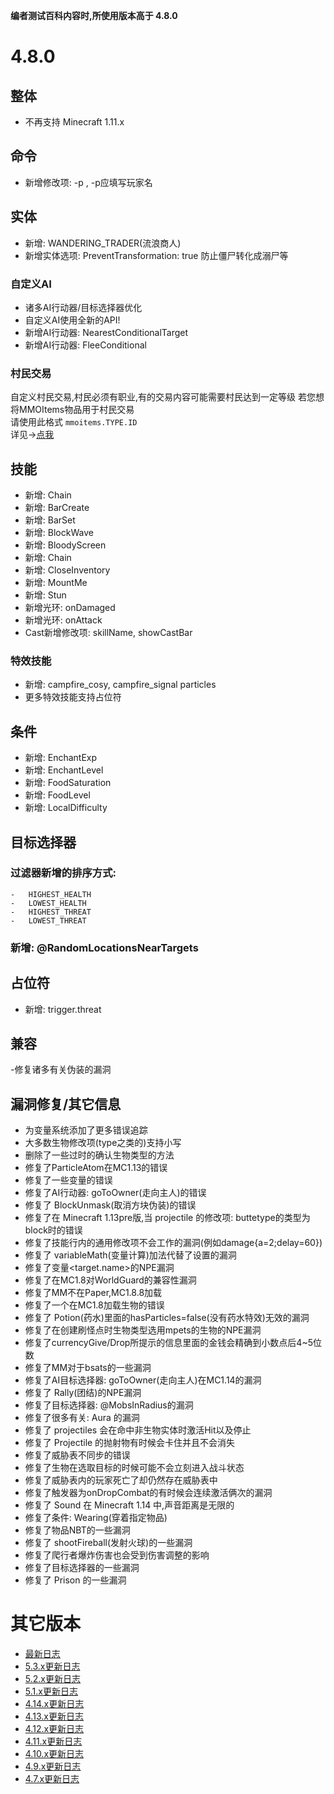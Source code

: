 
**编者测试百科内容时,所使用版本高于 4.8.0**

4.8.0
=====

整体
-----------
- 不再支持 Minecraft 1.11.x

命令
--------

- 新增修改项: -p , -p应填写玩家名

实体
-----------

- 新增: WANDERING_TRADER(流浪商人)
- 新增实体选项: PreventTransformation: true 防止僵尸转化成溺尸等

### 自定义AI

- 诸多AI行动器/目标选择器优化
- 自定义AI使用全新的API!
- 新增AI行动器: NearestConditionalTarget
- 新增AI行动器:  FleeConditional

### 村民交易

自定义村民交易,村民必须有职业,有的交易内容可能需要村民达到一定等级 若您想将MMOItems物品用于村民交易  
请使用此格式 `mmoitems.TYPE.ID`  
详见->[点我](实体/概览)

技能
-----------

- 新增: Chain
- 新增: BarCreate
- 新增: BarSet
- 新增: BlockWave
- 新增: BloodyScreen
- 新增: Chain
- 新增:  CloseInventory
- 新增: MountMe
- 新增: Stun
- 新增光环: onDamaged
- 新增光环: onAttack
- Cast新增修改项: skillName, showCastBar

### 特效技能
- 新增: campfire_cosy, campfire_signal particles
- 更多特效技能支持占位符

条件
----------
- 新增: EnchantExp
- 新增:  EnchantLevel
- 新增: FoodSaturation
- 新增: FoodLevel
- 新增: LocalDifficulty

目标选择器
---------

### 过滤器新增的排序方式:
    -   HIGHEST_HEALTH 
    -   LOWEST_HEALTH 
    -   HIGHEST_THREAT 
    -   LOWEST_THREAT

### 新增: @RandomLocationsNearTargets

占位符
------------

- 新增: trigger.threat

兼容
-------------
-修复诸多有关伪装的漏洞

漏洞修复/其它信息
-----------------
- 为变量系统添加了更多错误追踪
- 大多数生物修改项(type之类的)支持小写
- 删除了一些过时的确认生物类型的方法
- 修复了ParticleAtom在MC1.13的错误
- 修复了一些变量的错误
- 修复了AI行动器: goToOwner(走向主人)的错误
- 修复了 BlockUnmask(取消方块伪装)的错误
- 修复了在 Minecraft 1.13pre版,当 projectile 的修改项: buttetype的类型为block时的错误
- 修复了技能行内的通用修改项不会工作的漏洞(例如damage{a=2;delay=60})
- 修复了 variableMath(变量计算)加法代替了设置的漏洞
- 修复了变量<target.name>的NPE漏洞
- 修复了在MC1.8对WorldGuard的兼容性漏洞
- 修复了MM不在Paper,MC1.8.8加载
- 修复了一个在MC1.8加载生物的错误
- 修复了 Potion(药水)里面的hasParticles=false(没有药水特效)无效的漏洞
- 修复了在创建刷怪点时生物类型选用mpets的生物的NPE漏洞
- 修复了currencyGive/Drop所提示的信息里面的金钱会精确到小数点后4~5位数
- 修复了MM对于bsats的一些漏洞
- 修复了AI目标选择器: goToOwner(走向主人)在MC1.14的漏洞
- 修复了 Rally(团结)的NPE漏洞
- 修复了目标选择器: @MobsInRadius的漏洞
- 修复了很多有关: Aura 的漏洞
- 修复了 projectiles 会在命中非生物实体时激活Hit以及停止
- 修复了 Projectile 的抛射物有时候会卡住并且不会消失
- 修复了威胁表不同步的错误
- 修复了生物在选取目标的时候可能不会立刻进入战斗状态
- 修复了威胁表内的玩家死亡了却仍然存在威胁表中
- 修复了触发器为onDropCombat的有时候会连续激活俩次的漏洞
- 修复了 Sound 在 Minecraft 1.14 中,声音距离是无限的
- 修复了条件: Wearing(穿着指定物品)
- 修复了物品NBT的一些漏洞
- 修复了 shootFireball(发射火球)的一些漏洞
- 修复了爬行者爆炸伤害也会受到伤害调整的影响
- 修复了目标选择器的一些漏洞
- 修复了 Prison 的一些漏洞

其它版本
================
-   [最新日志](/更新日志)
-   [5.3.x更新日志](/更新日志)
-   [5.2.x更新日志](/更新日志/5.2.x更新日志)
-   [5.1.x更新日志](/更新日志/5.1.x更新日志)
-   [4.14.x更新日志](/更新日志/4.14.x更新日志)
-   [4.13.x更新日志](/更新日志/4.13.x更新日志)
-   [4.12.x更新日志](/更新日志/4.12.x更新日志)
-   [4.11.x更新日志](/更新日志/4.11.x更新日志)
-   [4.10.x更新日志](/更新日志/4.10.x更新日志)
-   [4.9.x更新日志](/更新日志/4.9.x更新日志)
-   [4.7.x更新日志](/更新日志/4.7.x更新日志)